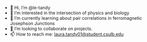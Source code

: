 - 👋 Hi, I’m @le-tandy
- 👀 I’m interested in the intersection of physics and biology
- 🌱 I’m currently learning about pair correlations in ferromagnetic Josephson Junctions
- 💞️ I’m looking to collaborate on projects.
- 📫 How to reach me: laura.tandy01@student.csulb.edu

<!---
le-tandy/le-tandy is a ✨ special ✨ repository because its `README.md` (this file) appears on your GitHub profile.
You can click the Preview link to take a look at your changes.
--->
